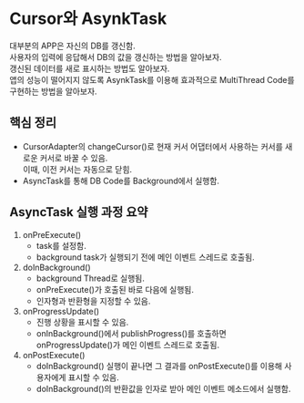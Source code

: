 # Cursor와 AsynkTask
대부분의 APP은 자신의 DB를 갱신함.  
사용자의 입력에 응답해서 DB의 값을 갱신하는 방법을 알아보자.  
갱신된 데이터를 새로 표시하는 방법도 알아보자.  
앱의 성능이 떨어지지 않도록 AsynkTask를 이용해 효과적으로 MultiThread Code를 구현하는 방법을 알아보자.

## 핵심 정리
- CursorAdapter의 changeCursor()로 현재 커서 어댑터에서 사용하는 커서를 새로운 커서로 바꿀 수 있음.  
  이때, 이전 커서는 자동으로 닫힘.
- AsyncTask를 통해 DB Code를 Background에서 실행함.

## AsyncTask 실행 과정 요약
1. onPreExecute()
    - task를 설정함.
    - background task가 실행되기 전에 메인 이벤트 스레드로 호출됨.
2. doInBackground()
    - background Thread로 실행됨.
    - onPreExecute()가 호출된 바로 다음에 실행됨.
    - 인자형과 반환형을 지정할 수 있음.
3. onProgressUpdate()
    - 진행 상황을 표시할 수 있음.
    - onInBackground()에서 publishProgress()를 호출하면 onProgressUpdate()가 메인 이벤트 스레드로 호출됨.
4. onPostExecute()
    - doInBackground() 실행이 끝나면 그 결과를 onPostExecute()를 이용해 사용자에게 표시할 수 있음.
    - doInBackground()의 반환값을 인자로 받아 메인 이벤트 메소드에서 실행함.